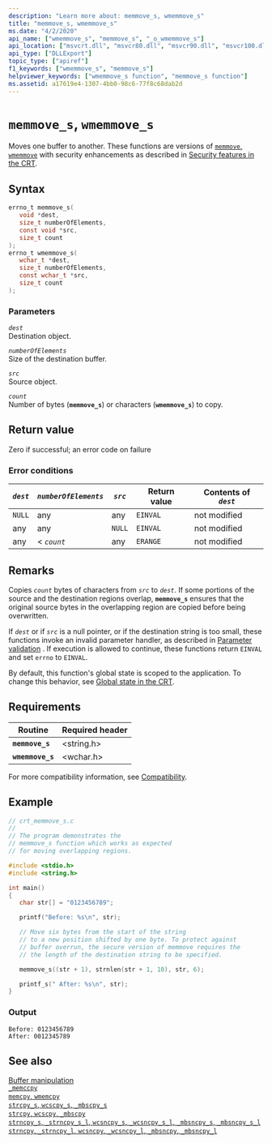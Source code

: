 ```yaml
---
description: "Learn more about: memmove_s, wmemmove_s"
title: "memmove_s, wmemmove_s"
ms.date: "4/2/2020"
api_name: ["wmemmove_s", "memmove_s", "_o_wmemmove_s"]
api_location: ["msvcrt.dll", "msvcr80.dll", "msvcr90.dll", "msvcr100.dll", "msvcr100_clr0400.dll", "msvcr110.dll", "msvcr110_clr0400.dll", "msvcr120.dll", "msvcr120_clr0400.dll", "ucrtbase.dll", "api-ms-win-crt-string-l1-1-0.dll", "ntoskrnl.exe"]
api_type: ["DLLExport"]
topic_type: ["apiref"]
f1_keywords: ["wmemmove_s", "memmove_s"]
helpviewer_keywords: ["wmemmove_s function", "memmove_s function"]
ms.assetid: a17619e4-1307-4bb0-98c6-77f8c68dab2d
---
```

# `memmove_s`, `wmemmove_s`

Moves one buffer to another. These functions are versions of [`memmove`, `wmemmove`](memmove-wmemmove.md) with security enhancements as described in [Security features in the CRT](../security-features-in-the-crt.md).

## Syntax

```C
errno_t memmove_s(
   void *dest,
   size_t numberOfElements,
   const void *src,
   size_t count
);
errno_t wmemmove_s(
   wchar_t *dest,
   size_t numberOfElements,
   const wchar_t *src,
   size_t count
);
```

### Parameters

*`dest`*\
Destination object.

*`numberOfElements`*\
Size of the destination buffer.

*`src`*\
Source object.

*`count`*\
Number of bytes (**`memmove_s`**) or characters (**`wmemmove_s`**) to copy.

## Return value

Zero if successful; an error code on failure

### Error conditions

| *`dest`* | *`numberOfElements`* | *`src`* | Return value | Contents of *`dest`* |
|---|---|---|---|---|
| `NULL` | any | any | `EINVAL` | not modified |
| any | any | `NULL` | `EINVAL` | not modified |
| any | < *`count`* | any | `ERANGE` | not modified |

## Remarks

Copies *`count`* bytes of characters from *`src`* to *`dest`*. If some portions of the source and the destination regions overlap, **`memmove_s`** ensures that the original source bytes in the overlapping region are copied before being overwritten.

If *`dest`* or if *`src`* is a null pointer, or if the destination string is too small, these functions invoke an invalid parameter handler, as described in [Parameter validation](../parameter-validation.md) . If execution is allowed to continue, these functions return `EINVAL` and set `errno` to `EINVAL`.

By default, this function's global state is scoped to the application. To change this behavior, see [Global state in the CRT](../global-state.md).

## Requirements

| Routine | Required header |
|---|---|
| **`memmove_s`** | \<string.h> |
| **`wmemmove_s`** | \<wchar.h> |

For more compatibility information, see [Compatibility](../compatibility.md).

## Example

```C
// crt_memmove_s.c
//
// The program demonstrates the
// memmove_s function which works as expected
// for moving overlapping regions.

#include <stdio.h>
#include <string.h>

int main()
{
   char str[] = "0123456789";

   printf("Before: %s\n", str);

   // Move six bytes from the start of the string
   // to a new position shifted by one byte. To protect against
   // buffer overrun, the secure version of memmove requires the
   // the length of the destination string to be specified.

   memmove_s((str + 1), strnlen(str + 1, 10), str, 6);

   printf_s(" After: %s\n", str);
}
```

### Output

```Output
Before: 0123456789
After: 0012345789
```

## See also

[Buffer manipulation](../buffer-manipulation.md)\
[`_memccpy`](memccpy.md)\
[`memcpy`, `wmemcpy`](memcpy-wmemcpy.md)\
[`strcpy_s`, `wcscpy_s`, `_mbscpy_s`](strcpy-s-wcscpy-s-mbscpy-s.md)\
[`strcpy`, `wcscpy`, `_mbscpy`](strcpy-wcscpy-mbscpy.md)\
[`strncpy_s`, `_strncpy_s_l`, `wcsncpy_s`, `_wcsncpy_s_l`, `_mbsncpy_s`, `_mbsncpy_s_l`](strncpy-s-strncpy-s-l-wcsncpy-s-wcsncpy-s-l-mbsncpy-s-mbsncpy-s-l.md)\
[`strncpy`, `_strncpy_l`, `wcsncpy`, `_wcsncpy_l`, `_mbsncpy`, `_mbsncpy_l`](strncpy-strncpy-l-wcsncpy-wcsncpy-l-mbsncpy-mbsncpy-l.md)
